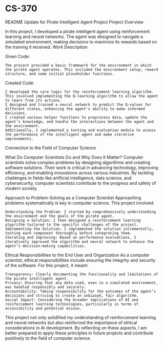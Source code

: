 # CS-370
README Update for Pirate Intelligent Agent Project
Project Overview

In this project, I developed a pirate intelligent agent using reinforcement learning and neural networks. The agent was designed to navigate a simulated environment, making decisions to maximize its rewards based on the training it received.
Work Description

Given Code:

    The project provided a basic framework for the environment in which the pirate agent operates. This included the environment setup, reward structure, and some initial placeholder functions.

Created Code:

    I developed the core logic for the reinforcement learning algorithm. This involved implementing the Q-learning algorithm to allow the agent to learn from its actions.
    I designed and trained a neural network to predict the Q-values for different states, enhancing the agent's ability to make informed decisions.
    I created various helper functions to preprocess data, update the agent’s knowledge, and handle the interactions between the agent and the environment.
    Additionally, I implemented a testing and evaluation module to assess the performance of the intelligent agent and make iterative improvements.

Connection to the Field of Computer Science

What Do Computer Scientists Do and Why Does It Matter?
Computer scientists solve complex problems by designing algorithms and creating software solutions. Their work is critical in advancing technology, improving efficiency, and enabling innovations across various industries. By tackling challenges in fields like artificial intelligence, data science, and cybersecurity, computer scientists contribute to the progress and safety of modern society.

Approach to Problem-Solving as a Computer Scientist
Approaching problems systematically is key in computer science. This project involved:

    Understanding the Problem: I started by comprehensively understanding the environment and the goals of the pirate agent.
    Designing a Solution: I then designed a reinforcement learning algorithm tailored to the specific challenges of the project.
    Implementing the Solution: I implemented the solution incrementally, testing each component thoroughly before integrating them.
    Iterating and Improving: Based on performance evaluations, I iteratively improved the algorithm and neural network to enhance the agent’s decision-making capabilities.

Ethical Responsibilities to the End User and Organization
As a computer scientist, ethical responsibilities include ensuring the integrity and security of the software. For this project, it meant:

    Transparency: Clearly documenting the functionality and limitations of the pirate intelligent agent.
    Privacy: Ensuring that any data used, even in a simulated environment, was handled responsibly and securely.
    Accountability: Taking responsibility for the outcomes of the agent’s decisions and striving to create an unbiased, fair algorithm.
    Social Impact: Considering the broader implications of AI and reinforcement learning technologies, particularly in terms of accessibility and potential misuse.

This project not only solidified my understanding of reinforcement learning and neural networks but also reinforced the importance of ethical considerations in AI development. By reflecting on these aspects, I am better prepared to apply these principles in future projects and contribute positively to the field of computer science.
